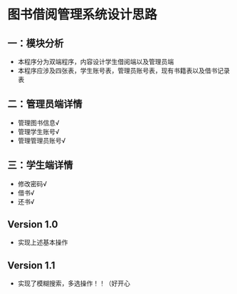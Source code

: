 # 图书借阅管理系统设计思路

## 一：模块分析

- 本程序分为双端程序，内容设计学生借阅端以及管理员端
- 本程序应涉及四张表，学生账号表，管理员账号表，现有书籍表以及借书记录表

## 二：管理员端详情

- 管理图书信息√
- 管理学生账号√
- 管理管理员账号√

## 三：学生端详情

- 修改密码√
- 借书√
- 还书√

## Version 1.0

- 实现上述基本操作

## Version 1.1

- 实现了模糊搜索，多选操作！！（好开心
